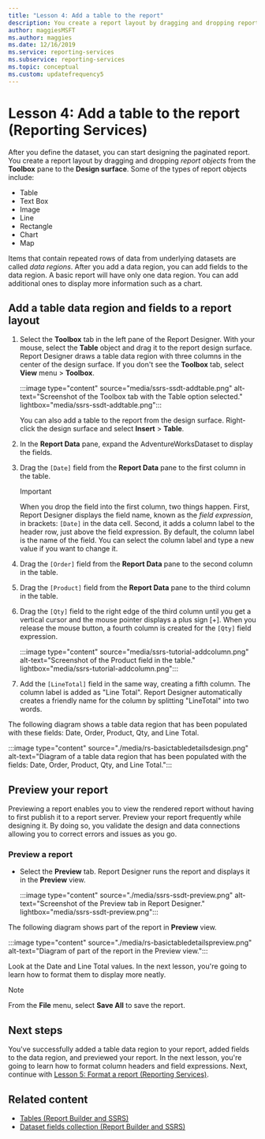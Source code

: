 ```yaml
---
title: "Lesson 4: Add a table to the report"
description: You create a report layout by dragging and dropping report objects, like a table, from the Toolbox pane to the Design surface.
author: maggiesMSFT
ms.author: maggies
ms.date: 12/16/2019
ms.service: reporting-services
ms.subservice: reporting-services
ms.topic: conceptual
ms.custom: updatefrequency5
---
```

# Lesson 4: Add a table to the report (Reporting Services)

After you define the dataset, you can start designing the paginated report. You create a report layout by dragging and dropping *report objects* from the **Toolbox** pane to the **Design surface**. Some of the types of report objects include:

- Table
- Text Box
- Image
- Line
- Rectangle
- Chart
- Map

Items that contain repeated rows of data from underlying datasets are called *data regions*. After you add a data region, you can add fields to the data region. A basic report will have only one data region. You can add additional ones to display more information such as a chart.

## Add a table data region and fields to a report layout

1. Select the **Toolbox** tab in the left pane of the Report Designer. With your mouse, select the **Table** object and drag it to the report design surface. Report Designer draws a table data region with three columns in the center of the design surface. If you don't see the **Toolbox** tab, select **View** menu > **Toolbox**.

    :::image type="content" source="media/ssrs-ssdt-addtable.png" alt-text="Screenshot of the Toolbox tab with the Table option selected." lightbox="media/ssrs-ssdt-addtable.png":::

    You can also add a table to the report from the design surface. Right-click the design surface and select **Insert** > **Table**.

2. In the **Report Data** pane, expand the AdventureWorksDataset to display the fields.

3. Drag the `[Date]` field from the **Report Data** pane to the first column in the table.

    > [!IMPORTANT]
    > When you drop the field into the first column, two things happen. First, Report Designer displays the field name, known as the *field expression*, in brackets: `[Date]` in the data cell. Second, it adds a column label to the header row, just above the field expression. By default, the column label is the name of the field. You can select the column label and type a new value if you want to change it.

4. Drag the `[Order]` field from the **Report Data** pane to the second column in the table.

5. Drag the `[Product]` field from the **Report Data** pane to the third column in the table.

6. Drag the `[Qty]` field to the right edge of the third column until you get a vertical cursor and the mouse pointer displays a plus sign [+]. When you release the mouse button, a fourth column is created for the `[Qty]` field expression.

    :::image type="content" source="media/ssrs-tutorial-addcolumn.png" alt-text="Screenshot of the Product field in the table." lightbox="media/ssrs-tutorial-addcolumn.png":::

7. Add the `[LineTotal]` field in the same way, creating a fifth column. The column label is added as "Line Total". Report Designer automatically creates a friendly name for the column by splitting "LineTotal" into two words.

The following diagram shows a table data region that has been populated with these fields: Date, Order, Product, Qty, and Line Total.

:::image type="content" source="./media/rs-basictabledetailsdesign.png" alt-text="Diagram of a table data region that has been populated with the fields: Date, Order, Product, Qty, and Line Total.":::

## Preview your report

Previewing a report enables you to view the rendered report without having to first publish it to a report server. Preview your report frequently while designing it. By doing so, you validate the design and data connections allowing you to correct errors and issues as you go.

### Preview a report

- Select the **Preview** tab. Report Designer runs the report and displays it in the **Preview** view.

    :::image type="content" source="./media/ssrs-ssdt-preview.png" alt-text="Screenshot of the Preview tab in Report Designer." lightbox="media/ssrs-ssdt-preview.png":::

The following diagram shows part of the report in **Preview** view.

:::image type="content" source="./media/rs-basictabledetailspreview.png" alt-text="Diagram of part of the report in the Preview view.":::

Look at the Date and Line Total values. In the next lesson, you're going to learn how to format them to display more neatly.

> [!NOTE]
> From the **File** menu, select **Save All** to save the report.

## Next steps

You've successfully added a table data region to your report, added fields to the data region, and previewed your report. In the next lesson, you're going to learn how to format column headers and field expressions. Next, continue with [Lesson 5: Format a report &#40;Reporting Services&#41;](lesson-5-formatting-a-report-reporting-services.md).
  
## Related content

- [Tables &#40;Report Builder and SSRS&#41;](report-design/tables-report-builder-and-ssrs.md)  
- [Dataset fields collection &#40;Report Builder and SSRS&#41;](report-data/dataset-fields-collection-report-builder-and-ssrs.md)  
